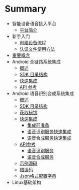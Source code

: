 # Summary

* 智能设备语音接入平台
    * [平台简介](introduction.md)
* 新手入门
    * [创建设备流程](rookie-guide/create-device.md)
    * [认证文件使用方法](rookie-guide/usage.md) 
* [重要概念](important-concept.md)
* Android 全链路系统集成
    * [概述](fullLink/introduce.md)
    * [SDK 目录结构](fullLink/sdk_dir.md)
    * [快速集成](fullLink/init_quick.md)
    * [API 参考](fullLink/api_voicerecognize.md)
* Android 语音识别合成系统集成
     * [概述](speechTTS/introduce.md)
     * [SDK 目录结构](speechTTS/sdk_dir.md)
     * [获取秘钥](common/key_secret.md) 
     * [快速集成](speechTTS/init.md)
        * [集成前准备](speechTTS/init_prepare.md)
        * [语音识别服务快速集成](speechTTS/init_speech.md)
        * [语音合成服务快速集成](speechTTS/init_tts.md)
     * [API参考](speechTTS/api.md)
        * [语音识别服务](/speechTTS/api_speech.md)
        * [语音合成服务](/speechTTS/api_tts.md)
     * [示例源码](https://github.com/Rokid/RokidSpeechTTSDemo)
     * [错误码](common/err_code.md)
     * [Json格式配置字串](common/api_json.md)
* Linux基础架构
     